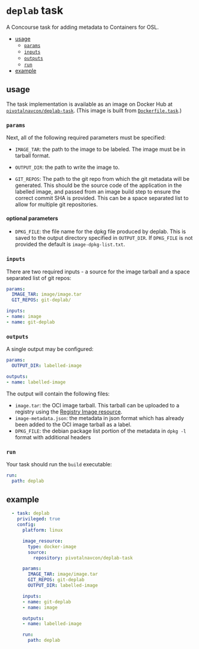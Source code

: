 # `deplab` task

A Concourse task for adding metadata to Containers for OSL.

<!-- toc -->

- [usage](#usage)
  * [`params`](#params)
  * [`inputs`](#inputs)
  * [`outputs`](#outputs)
  * [`run`](#run)
- [example](#example)

<!-- tocstop -->

## usage

The task implementation is available as an image on Docker Hub at
[`pivotalnavcon/deplab-task`](http://hub.docker.com/r/pivotalnavcon/deplab-task). (This
image is built from [`Dockerfile.task`](Dockerfile.task).)

### `params`

Next, all of the following required parameters must be specified:

* `IMAGE_TAR`: the path to the image to be labeled. The image must be in tarball format.

* `OUTPUT_DIR`: the path to write the image to.

* `GIT_REPOS`: The path to the git repo from which the git metadata will be generated. This should be
the source code of the application in the labelled image, and passed from an image build step to ensure
the correct commit SHA is provided. This can be a space separated list to allow for multiple git repositories.

#### optional parameters
* `DPKG_FILE`: the file name for the dpkg file produced by deplab. This is saved to the output directory specified 
in `OUTPUT_DIR`. If `DPKG_FILE` is not provided the default is `image-dpkg-list.txt`.

### `inputs`

There are two required inputs - a source for the image tarball and a space separated list of git repos:

```yaml
params:
  IMAGE_TAR: image/image.tar
  GIT_REPOS: git-deplab/

inputs:
- name: image
- name: git-deplab
```

### `outputs`

A single output may be configured:

```yaml
params:
  OUTPUT_DIR: labelled-image

outputs:
- name: labelled-image
```

The output will contain the following files:

* `image.tar`: the OCI image tarball. This tarball can be uploaded to a
  registry using the [Registry Image
  resource](https://github.com/concourse/registry-image-resource#out-push-an-image-up-to-the-registry-under-the-given-tags).
* `image-metadata.json`: the metadata in json format which has already been added to the OCI image tarball as a label.
* `DPKG_FILE`: the debian package list portion of the metadata in `dpkg -l` format with additional headers

### `run`

Your task should run the `build` executable:

```yaml
run:
  path: deplab
```

## example

```yaml
  - task: deplab
    privileged: true
    config:
      platform: linux

      image_resource:
        type: docker-image
        source:
          repository: pivotalnavcon/deplab-task

      params:
        IMAGE_TAR: image/image.tar
        GIT_REPOS: git-deplab
        OUTPUT_DIR: labelled-image

      inputs:
      - name: git-deplab
      - name: image

      outputs:
      - name: labelled-image

      run:
        path: deplab
```